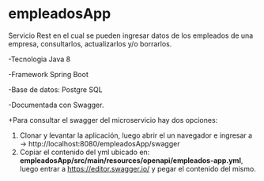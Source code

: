 # empleadosApp

Servicio Rest en el cual se pueden ingresar datos de los empleados de una empresa, consultarlos, actualizarlos y/o borrarlos.

-Tecnologia Java 8

-Framework Spring Boot

-Base de datos: Postgre SQL

-Documentada con Swagger.

  +Para consultar el swagger del microservicio hay dos opciones:
  1) Clonar y levantar la aplicación, luego abrir el un navegador e ingresar a -> http://localhost:8080/empleadosApp/swagger
  2) Copiar el contenido del yml ubicado en: <strong>empleadosApp/src/main/resources/openapi/empleados-app.yml</strong>, luego entrar a https://editor.swagger.io/ y pegar el contenido del mismo.
  
  
